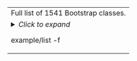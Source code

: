 <table>
<tr><td>
Full list of 1541 Bootstrap classes.
</td></tr><tr><td>
<details>
<summary>
<em>Click to expand</em>

<fork>example/list -f</fork>
</summary>

<fork>example/list</fork>
</details>
</td></tr>
</table>
